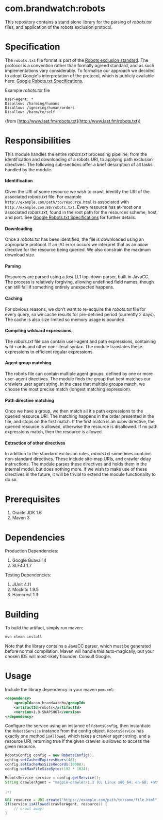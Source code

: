 # com.brandwatch:robots

This repository contains a stand alone library for the parsing of *robots.txt* files, and
application of the robots exclusion protocol.

# Specification

The `robots.txt` file format is part of the [Robots exclusion standard](http://en.wikipedia.org/wiki/Robots_exclusion_standard).
The protocol is a convention rather than formally agreed standard, and as such implementations
vary considerably. To formalise our approach we decided to adopt Google's interpretation of the
protocol, which is publicly available here: [Google Robots.txt Specifications](https://developers.google.com/webmasters/control-crawl-index/docs/robots_txt).


Example *robots.txt* file

```
User-Agent: *
Disallow: /harming/humans
Disallow: /ignoring/human/orders
Disallow: /harm/to/self
```

(from [http://www.last.fm/robots.txt](http://www.last.fm/robots.txt))

# Responsibilities

This module handles the entire *robots.txt* processing pipeline; from the identification and downloading
of a robots URI, to applying path exclusion directives. The following sub-sections offer a brief description
of all tasks handled by the module.

#### Identification

Given the URI of some resource we wish to crawl, identify the URI of the associated *robots.txt* file.
For example `http://example.com/path/to/resource.html` is associated with
`http://example.com:80/robots.txt`. Every resource has at-most one associated *robots.txt*, found
in the root path for the resources scheme, host, and port. See
[Google Robots.txt Specifications](https://developers.google.com/webmasters/control-crawl-index/docs/robots_txt) for further details.

#### Downloading

Once a *robots.txt* has been identified, the file is downloaded using an appropriate protocol. If an
I/O error occurs we interpret that as an *allow* directive for the resource being queried. We also
constrain the maximum download size.

#### Parsing

Resources are parsed using a *fast* LL1 top-down parser, built in JavaCC. The process is relatively
forgiving, allowing undefined field names, though can still fail if something entirely unexpected
happens.

#### Caching

For obvious reasons, we don't want to re-acquire the *robots.txt* file for every query, so we
cache results for pre-defined period (currently 2 days). The cache is also size limited so
memory usage is bounded.

#### Compiling wildcard expressions

The *robots.txt* file can contain user-agent and path expressions, containing wild-cards and other
non-literal syntax. The module translates these expressions to efficient regular expressions.

#### Agent group matching

The robots file can contain multiple agent groups, defined by one or more user-agent directives. The module
finds the group that best matches our crawlers user agent string. In the case that multiple groups match,
we choose the most precise match (longest matching expression).

#### Path directive matching

Once we have a group, we then match all it's path expressions to the queried resource URI. The matching
happens in the order presented in the file, and stops on the first match. If the first match is
an *allow* directive, the queried resource is allowed, otherwise the resource is disallowed. If no
path expressions match, then the resource is allowed.

#### Extraction of other directives

In addition to the standard exclusion rules, *robots.txt* sometimes contains non-standard directives.
These include site-map URIs, and crawler delay instructions. The module parses these directives
 and holds them in the internal model, but does nothing more. If we wish to make use of these directives
 in the future, it will be trivial to extend the module functionality to do so.

# Prerequisites

 1. Oracle JDK 1.6
 2. Maven 3

# Dependencies

Production Dependencies:

 1. Google Guava 14
 2. SLF4J 1.7

Testing Dependencies:

 1. JUnit 4.11
 2. Mockito 1.9.5
 2. Hamcrest 1.3

# Building

To build the artifact, simply run maven:

```sh
mvn clean install
```
 
Note that the library contains a JavaCC parser, which must be generated before
normal compilation. Maven will handle this auto-magically, but your chosen IDE
will most-likely flounder. Consult Google.

# Usage

Include the library dependency in your maven `pom.xml`:

```xml
<dependency>
    <groupId>com.brandwatch</groupId>
    <artifactId>robots</artifactId>
    <version>1.0-SNAPSHOT</version>
</dependency>
```

Configure the service using an instance of `RobotsConfig`, then instantiate the `RobotsService`
instance from the config object. `RobotsService` has exactly one method `isAllowed`, which
takes a crawler agent string, and a resource URI, returning true if the given crawler is
allowed to access the given resource.

```java
RobotsConfig config = new RobotsConfig();
config.setCachedExpiresHours(48);
config.setCacheMaxSizeRecords(10000);
config.setMaxFileSizeBytes(192 * 1024);

RobotsService service = config.getService();
String crawlerAgent = "magpie-crawler/1.1 (U; Linux x86_64; en-GB; +http://www.brandwatch.net)";

...

URI resource = URI.create("https://example.com/path/to/some/file.html");
if(service.isAllowed(crawlerAgent, resource)) {
    // crawl away!
}
```

